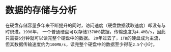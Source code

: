数据的存储与分析
=============================================================================
在硬盘存储容量多年来不断提升的同时，访问速度（硬盘数据读取速度）却没有与时倶进。`1990`年，
一个普通硬盘可以存储`1370MB`数据，传输速度为`4.4MB/s`，因此只需要`5`分钟就可以读完整个硬盘中的数据。
`20`年过去了，`1TB`的硬盘成为主流，但其数据传输速度约为`100MB/s`，读完整个硬盘中的数据至少得花`2.5`个小时。


